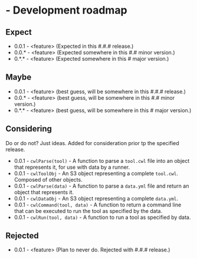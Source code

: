 # <Package> - Development roadmap

## Expect
* 0.0.1 - \<feature\> (Expected in this #.#.# release.)
* 0.0.\* - \<feature\> (Expected somewhere in this #.# minor version.)
* 0.\*.\* - \<feature\> (Expected somewhere in this # major version.)

## Maybe
* 0.0.1 - \<feature\> (best guess, will be somewhere in this #.#.# release.)
* 0.0.\* - \<feature\> (best guess, will be somewhere in this #.# minor version.)
* 0.\*.\* - \<feature\> (best guess, will be somewhere in this # major version.)

## Considering

Do or do not? Just ideas. Added for consideration prior tp the specified release.

* 0.0.1 - `cwlParse(tool)` - A function to parse a `tool.cwl` file into an object that represents it, for use with data by a runner.
* 0.0.1 - `cwlToolObj` - An S3 object representing a complete `tool.cwl`. Composed of other objects.
* 0.0.1 - `cwlParse(data)` - A function to parse a `data.yml` file and return an object that represents it.
* 0.0.1 - `cwlDataObj` - An S3 object representing a complete `data.yml`.
* 0.0.1 - `cwlCommand(tool, data)` - A function to return a command line that can
be executed to run the tool as specified by the data.
* 0.0.1 - `cwlRun(tool, data)` - A function to run a tool as specified by data.


## Rejected
* 0.0.1 - \<feature\> (Plan to never do. Rejected with #.#.# release.)
